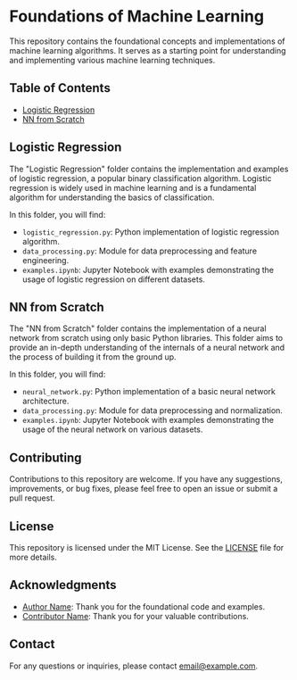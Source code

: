 # Foundations of Machine Learning

This repository contains the foundational concepts and implementations of machine learning algorithms. It serves as a starting point for understanding and implementing various machine learning techniques.

## Table of Contents

- [Logistic Regression](#logistic-regression)
- [NN from Scratch](#nn-from-scratch)

## Logistic Regression

The "Logistic Regression" folder contains the implementation and examples of logistic regression, a popular binary classification algorithm. Logistic regression is widely used in machine learning and is a fundamental algorithm for understanding the basics of classification.

In this folder, you will find:

- `logistic_regression.py`: Python implementation of logistic regression algorithm.
- `data_processing.py`: Module for data preprocessing and feature engineering.
- `examples.ipynb`: Jupyter Notebook with examples demonstrating the usage of logistic regression on different datasets.

## NN from Scratch

The "NN from Scratch" folder contains the implementation of a neural network from scratch using only basic Python libraries. This folder aims to provide an in-depth understanding of the internals of a neural network and the process of building it from the ground up.

In this folder, you will find:

- `neural_network.py`: Python implementation of a basic neural network architecture.
- `data_processing.py`: Module for data preprocessing and normalization.
- `examples.ipynb`: Jupyter Notebook with examples demonstrating the usage of the neural network on various datasets.

## Contributing

Contributions to this repository are welcome. If you have any suggestions, improvements, or bug fixes, please feel free to open an issue or submit a pull request.

## License

This repository is licensed under the MIT License. See the [LICENSE](LICENSE) file for more details.

## Acknowledgments

- [Author Name](https://github.com/author): Thank you for the foundational code and examples.
- [Contributor Name](https://github.com/contributor): Thank you for your valuable contributions.

## Contact

For any questions or inquiries, please contact [email@example.com](mailto:email@example.com).
